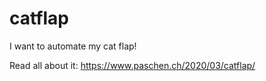 # catflap
I want to automate my cat flap!

Read all about it: https://www.paschen.ch/2020/03/catflap/

